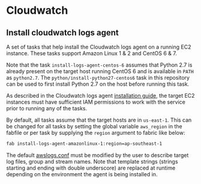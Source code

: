 # Cloudwatch

## Install cloudwatch logs agent
A set of tasks that help install the Cloudwatch logs agent on a running EC2 instance. These tasks support Amazon Linux 1 & 2 and CentOS 6 & 7.

Note that the task `install-logs-agent-centos-6` assumes that Python 2.7 is already present on the target host running CentOS 6 and is available in `PATH` as `python2.7`. The `python/install-python27-centos6` task in this repository can be used to first install Python 2.7 on the host before running this task.

As described in the Cloudwatch logs agent [installation guide](https://docs.aws.amazon.com/AmazonCloudWatch/latest/logs/QuickStartEC2Instance.html), the target EC2 instances must have sufficient IAM permissions to work with the service prior to running any of the tasks.

By default, all tasks assume that the target hosts are in `us-east-1`. This can be changed for all tasks by setting the global variable `aws_region` in the fabfile or per task by supplying the `region` argument to fabric like below:

```bash
fab install-logs-agent-amazonlinux-1:region=ap-southeast-1
```

The default [awslogs.conf](logs-agent-conf/awslogs.conf) must be modified by the user to describe target log files, group and stream names. Note that template strings (strings starting and ending with double underscore) are replaced at runtime depending on the environment the agent is being installed in.